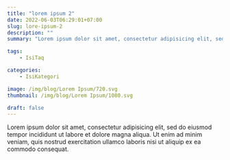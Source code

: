 ```yaml
---
title: "lorem ipsum 2"
date: 2022-06-03T06:29:01+07:00
slug: lore-ipsum-2
description: ""
summary: "Lorem ipsum dolor sit amet, consectetur adipisicing elit, sed do eiusmod tempor incididunt ut labore et dolore magna aliqua. Ut enim ad minim veniam,"

tags:
    - IsiTaq

categories:
    - IsiKategori

image: /img/blog/Lorem Ipsum/720.svg
thumbnail: /img/blog/Lorem Ipsum/1080.svg

draft: false
---
```


Lorem ipsum dolor sit amet, consectetur adipisicing elit, sed do eiusmod tempor incididunt ut labore et dolore magna aliqua. Ut enim ad minim veniam, quis nostrud exercitation ullamco laboris nisi ut aliquip ex ea commodo consequat.

